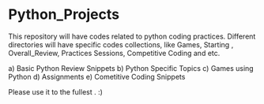 # Python_Projects
This repository will have codes related to python coding practices. Different directories will have specific codes collections, like Games, Starting , Overall_Review, Practices Sessions, Competitive Coding and etc.

a) Basic Python Review Snippets 
b) Python Specific Topics 
c) Games using Python 
d) Assignments 
e) Cometitive Coding Snippets 

Please use it to the fullest . :) 
